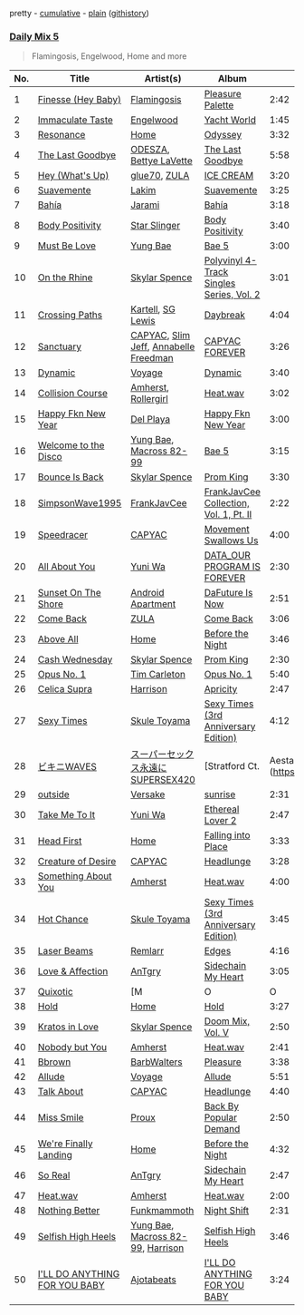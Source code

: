 pretty - [cumulative](/playlists/cumulative/Daily%20Mix%205.md) - [plain](/playlists/plain/37i9dQZF1E36TO0q54WsJv) ([githistory](https://github.githistory.xyz/vitokorn/spotify-playlist-archive/blob/master/playlists/plain/37i9dQZF1E36TO0q54WsJv))
### [Daily Mix 5](https://open.spotify.com/playlist/37i9dQZF1E36TO0q54WsJv)

> Flamingosis, Engelwood, Home and more

| No. | Title | Artist(s) | Album | Length |
|---|---|---|---|---|
| 1 | [Finesse (Hey Baby)](https://open.spotify.com/track/6aKEtd7dEepK0II3qqarDb) | [Flamingosis](https://open.spotify.com/artist/75cW8FFekyCjj0mfZM1Gfb) | [Pleasure Palette](https://open.spotify.com/album/6bQTJBifteaLOuon70AS6n) | 2:42 |
| 2 | [Immaculate Taste](https://open.spotify.com/track/2X9qCDkpmLTONcPTVFw394) | [Engelwood](https://open.spotify.com/artist/7rgCh0Go1ezmcV75kXQM2T) | [Yacht World](https://open.spotify.com/album/4Lzf3MQuKBkG9goRNZ0XtX) | 1:45 |
| 3 | [Resonance](https://open.spotify.com/track/2NHkwSwm6C6eAX3z6xm7Uy) | [Home](https://open.spotify.com/artist/2exebQUDoIoT0dXA8BcN1P) | [Odyssey](https://open.spotify.com/album/1ILCNYIXgZDFsS0B6MNvCY) | 3:32 |
| 4 | [The Last Goodbye](https://open.spotify.com/track/4XeIiGpUBshIfs9yrBDVZC) | [ODESZA](https://open.spotify.com/artist/21mKp7DqtSNHhCAU2ugvUw), [Bettye LaVette](https://open.spotify.com/artist/55U998XxmxjicLMKDSz6R3) | [The Last Goodbye](https://open.spotify.com/album/4vpnU0Hu4c0KNq2p4nz4U2) | 5:58 |
| 5 | [Hey (What's Up)](https://open.spotify.com/track/0AQXhdkeTDUeUtKWeGu01X) | [glue70](https://open.spotify.com/artist/3AsWxxZTFPoCFxM1s8Lg1J), [ZULA](https://open.spotify.com/artist/6tWqBIxAeRmld2npkzFZf3) | [ICE CREAM](https://open.spotify.com/album/2U297DcmJRXYW0eOrgiSsF) | 3:20 |
| 6 | [Suavemente](https://open.spotify.com/track/07jL1bvTpikigJIZbvb8vG) | [Lakim](https://open.spotify.com/artist/6kncomCdQQz8jvnf7djNZI) | [Suavemente](https://open.spotify.com/album/4wE6ZXWathepsXD7X4otHJ) | 3:25 |
| 7 | [Bahía](https://open.spotify.com/track/78pmQYRJ8IRv6TZZp71Nh0) | [Jarami](https://open.spotify.com/artist/1iwseab2dozTUHoF5taAdf) | [Bahía](https://open.spotify.com/album/1YzU5RBToDXoN6PlJRSAPJ) | 3:18 |
| 8 | [Body Positivity](https://open.spotify.com/track/6KSjdSoFDgKHbGvB3Lzi2R) | [Star Slinger](https://open.spotify.com/artist/4GyYa2wB1SohURhDwDCCnQ) | [Body Positivity](https://open.spotify.com/album/53EaOMQA6NlBuXtSPSmtY9) | 3:40 |
| 9 | [Must Be Love](https://open.spotify.com/track/6WM20TAVzBHm6ehSmbvrJy) | [Yung Bae](https://open.spotify.com/artist/30FDJPN3RtwJZ20g5YGCRX) | [Bae 5](https://open.spotify.com/album/08bVHdOFE6ulzWZf3qbeiN) | 3:00 |
| 10 | [On the Rhine](https://open.spotify.com/track/4mJJad5cj8jfXUd7F7WFbz) | [Skylar Spence](https://open.spotify.com/artist/0x0u0jCVf5Jf4DNh45XPXL) | [Polyvinyl 4-Track Singles Series, Vol. 2](https://open.spotify.com/album/3q4V6LDim9JoOhzyOvZXBa) | 3:01 |
| 11 | [Crossing Paths](https://open.spotify.com/track/5lXOqXFHGPEPvzWVcK97fD) | [Kartell](https://open.spotify.com/artist/3E4UsjXgFv2GdwshMkkJze), [SG Lewis](https://open.spotify.com/artist/0GG2cWaonE4JPrjcCCQ1EG) | [Daybreak](https://open.spotify.com/album/2fl52wlcdpihJq265RoeYq) | 4:04 |
| 12 | [Sanctuary](https://open.spotify.com/track/5AEYzNoMrEgoEf7pDXiyD3) | [CAPYAC](https://open.spotify.com/artist/5QP5fl1l4e9NmKmkMUOTF5), [Slim Jeff](https://open.spotify.com/artist/16S5i3Q31EGZAB1v593hhk), [Annabelle Freedman](https://open.spotify.com/artist/0NoKAkvLzKucjNCZ0y62SW) | [CAPYAC FOREVER](https://open.spotify.com/album/63jCHRp1OODxxUM5vm6sw3) | 3:26 |
| 13 | [Dynamic](https://open.spotify.com/track/0nnk00JvI9OIYW3CiRty9m) | [Voyage](https://open.spotify.com/artist/6aAXBSjwLUEukyVDhOuKNO) | [Dynamic](https://open.spotify.com/album/6rmlFmtstgJmJvYiER7o4e) | 3:40 |
| 14 | [Collision Course](https://open.spotify.com/track/0IZCYFMrY8WXqINoFcDgwo) | [Amherst](https://open.spotify.com/artist/0OF3elZ9nfycVA9b2IQBAU), [Rollergirl](https://open.spotify.com/artist/4OA1c70ANsRopn5bWmJ0Rk) | [Heat.wav](https://open.spotify.com/album/7jUDLIdMGhM0Z7Lf90ssgc) | 3:02 |
| 15 | [Happy Fkn New Year](https://open.spotify.com/track/4gDOLWOzCmGObD0IVh1eMe) | [Del Playa](https://open.spotify.com/artist/5hxymOfLZpzDINE8K3JnwE) | [Happy Fkn New Year](https://open.spotify.com/album/53CiJY2Y4mDgoLdDZ66dBm) | 3:00 |
| 16 | [Welcome to the Disco](https://open.spotify.com/track/1aKRACWeXW0kXMhCWo35ub) | [Yung Bae](https://open.spotify.com/artist/30FDJPN3RtwJZ20g5YGCRX), [Macross 82-99](https://open.spotify.com/artist/5C8KyBfvAz9PSaOd30eIow) | [Bae 5](https://open.spotify.com/album/5FLLpTsSlcnlwrChf2LCWM) | 3:15 |
| 17 | [Bounce Is Back](https://open.spotify.com/track/3Vw8ibvQbEfmUCwXpPeC6X) | [Skylar Spence](https://open.spotify.com/artist/0x0u0jCVf5Jf4DNh45XPXL) | [Prom King](https://open.spotify.com/album/4kB3NXXqZGTtehCAbyGar7) | 3:30 |
| 18 | [SimpsonWave1995](https://open.spotify.com/track/0qqRNnwh86N1XBV94GVgQN) | [FrankJavCee](https://open.spotify.com/artist/3nHKeOa45XrUplL3NiGy7E) | [FrankJavCee Collection, Vol. 1, Pt. II](https://open.spotify.com/album/0Gzj4guppkGrYLKnBnKPvB) | 2:22 |
| 19 | [Speedracer](https://open.spotify.com/track/5GCZW0T6NiSmEPvQcAYKoZ) | [CAPYAC](https://open.spotify.com/artist/5QP5fl1l4e9NmKmkMUOTF5) | [Movement Swallows Us](https://open.spotify.com/album/50i03eJ08RBRbVGJRAWSRy) | 4:00 |
| 20 | [All About You](https://open.spotify.com/track/1KYn2QocItd6SF4pCJtLCw) | [Yuni Wa](https://open.spotify.com/artist/4RhG0qGKMzfWNdi4OM6obG) | [DATA_OUR PROGRAM IS FOREVER](https://open.spotify.com/album/6UP0WpydUYMELV9TlwJsCp) | 2:30 |
| 21 | [Sunset On The Shore](https://open.spotify.com/track/6Ust10S1TYG2aDNjfm7AX4) | [Android Apartment](https://open.spotify.com/artist/3PZDkvn9bDUKreyMfQeuCK) | [DaFuture Is Now](https://open.spotify.com/album/2BiPA3CRhV8V2Am99lVF6s) | 2:51 |
| 22 | [Come Back](https://open.spotify.com/track/3vcwX3rdinFmGhAUOnef67) | [ZULA](https://open.spotify.com/artist/6tWqBIxAeRmld2npkzFZf3) | [Come Back](https://open.spotify.com/album/58nKiL5LmCxrYUtvwo6Fqh) | 3:06 |
| 23 | [Above All](https://open.spotify.com/track/7ySSQhz1O7otIcgyOIdRUY) | [Home](https://open.spotify.com/artist/2exebQUDoIoT0dXA8BcN1P) | [Before the Night](https://open.spotify.com/album/491kGL57gDkFdIPNvEjCNd) | 3:46 |
| 24 | [Cash Wednesday](https://open.spotify.com/track/1rPPRe1Gci3keV676Z8s68) | [Skylar Spence](https://open.spotify.com/artist/0x0u0jCVf5Jf4DNh45XPXL) | [Prom King](https://open.spotify.com/album/4kB3NXXqZGTtehCAbyGar7) | 2:30 |
| 25 | [Opus No. 1](https://open.spotify.com/track/586mM8imPLx8uBBdNKYh3v) | [Tim Carleton](https://open.spotify.com/artist/2kVTnJfbpJTwvYq5sED5Bd) | [Opus No. 1](https://open.spotify.com/album/3nfmmeAsg3guLsd36wxr5M) | 5:40 |
| 26 | [Celica Supra](https://open.spotify.com/track/3SUTdj0nv34Br6rMDeLicG) | [Harrison](https://open.spotify.com/artist/0IbD9X6mgxyaIKT3aqzioT) | [Apricity](https://open.spotify.com/album/0kSemWukHX5rGm8hAV2qsU) | 2:47 |
| 27 | [Sexy Times](https://open.spotify.com/track/5BfIT5YKrrKEV3jnJuP55b) | [Skule Toyama](https://open.spotify.com/artist/4o6MEsXazDf44QJ8iovnw2) | [Sexy Times (3rd Anniversary Edition)](https://open.spotify.com/album/1YKYKu69ByOZBTf0yqPwsd) | 4:12 |
| 28 | [ビキニWAVES](https://open.spotify.com/track/0UsRG4QFitAVdnuVJqEj5u) | [スーパーセックス永遠にSUPERSEX420](https://open.spotify.com/artist/5NKpFF8C6joacUnE3ca0u4) | [Stratford Ct. | Aestas - Compilation 003](https://open.spotify.com/album/3JGUbW1pfqQr3xmNV3B0Kv) | 3:15 |
| 29 | [outside](https://open.spotify.com/track/2iRSs6ys1TUrwgAdFKf0GS) | [Versake](https://open.spotify.com/artist/15BT3qYpb4FEcWQHRZwTIu) | [sunrise](https://open.spotify.com/album/1i9YXwv37T3iQYHvtnYkhp) | 2:31 |
| 30 | [Take Me To It](https://open.spotify.com/track/49eRCh3xh8iokjNR3UfQNI) | [Yuni Wa](https://open.spotify.com/artist/4RhG0qGKMzfWNdi4OM6obG) | [Ethereal Lover 2](https://open.spotify.com/album/2ULqSdsqj8aNXLpMKr6C9U) | 2:47 |
| 31 | [Head First](https://open.spotify.com/track/3tjwjBfPO1pyjhnrI0J5Nq) | [Home](https://open.spotify.com/artist/2exebQUDoIoT0dXA8BcN1P) | [Falling into Place](https://open.spotify.com/album/37SWbswE3jEairzfGWBHgH) | 3:33 |
| 32 | [Creature of Desire](https://open.spotify.com/track/5ZizWnGOD9oGtAbXlCyf0V) | [CAPYAC](https://open.spotify.com/artist/5QP5fl1l4e9NmKmkMUOTF5) | [Headlunge](https://open.spotify.com/album/4skGtt4T2AABtXPWLPtfb2) | 3:28 |
| 33 | [Something About You](https://open.spotify.com/track/4b83hkEnciD20byP3zcKYw) | [Amherst](https://open.spotify.com/artist/0OF3elZ9nfycVA9b2IQBAU) | [Heat.wav](https://open.spotify.com/album/7jUDLIdMGhM0Z7Lf90ssgc) | 4:00 |
| 34 | [Hot Chance](https://open.spotify.com/track/2L0yofnQlwpiiELjKtUrXn) | [Skule Toyama](https://open.spotify.com/artist/4o6MEsXazDf44QJ8iovnw2) | [Sexy Times (3rd Anniversary Edition)](https://open.spotify.com/album/1YKYKu69ByOZBTf0yqPwsd) | 3:45 |
| 35 | [Laser Beams](https://open.spotify.com/track/6LF3nHngr3WiJoapILAw9W) | [Remlarr](https://open.spotify.com/artist/5nCSKWO1cpFa0U4YTS5AJQ) | [Edges](https://open.spotify.com/album/0Mjm737nZYCZsEnc2TIots) | 4:16 |
| 36 | [Love & Affection](https://open.spotify.com/track/0WepmUG3SZDpOJQdkwLJDd) | [AnTgry](https://open.spotify.com/artist/7kGylI45opkGdimN0V1DPL) | [Sidechain My Heart](https://open.spotify.com/album/20fxOJQvxGrEr4esHXuSO7) | 3:05 |
| 37 | [Quixotic](https://open.spotify.com/track/5cZva2sFzjPzbSs0x0FVXP) | [M|O|O|N](https://open.spotify.com/artist/0M2HHtY3OOQzIZxrHkbJLT) | [Quixotic](https://open.spotify.com/album/5T1EF3ZdUyVR8eBITFF2wc) | 5:45 |
| 38 | [Hold](https://open.spotify.com/track/5cIZjy84StSedpjfJZkOSc) | [Home](https://open.spotify.com/artist/2exebQUDoIoT0dXA8BcN1P) | [Hold](https://open.spotify.com/album/3AzWJ9RFhgJoOcAGDexIr3) | 3:27 |
| 39 | [Kratos in Love](https://open.spotify.com/track/1B5X9UpNce1ZEoTBWds6I2) | [Skylar Spence](https://open.spotify.com/artist/0x0u0jCVf5Jf4DNh45XPXL) | [Doom Mix, Vol. V](https://open.spotify.com/album/6GB7fg0YpPH9HWA8New5TL) | 2:50 |
| 40 | [Nobody but You](https://open.spotify.com/track/1szJJhqQJmJgABWlHXrxhY) | [Amherst](https://open.spotify.com/artist/0OF3elZ9nfycVA9b2IQBAU) | [Heat.wav](https://open.spotify.com/album/7jUDLIdMGhM0Z7Lf90ssgc) | 2:41 |
| 41 | [Bbrown](https://open.spotify.com/track/21JcSs9Zkdc2kuNzoLBcbz) | [BarbWalters](https://open.spotify.com/artist/5PyZeODg7q5TGXZfuQEcOj) | [Pleasure](https://open.spotify.com/album/0AMbhzgFEcmVj46N9TPGmU) | 3:38 |
| 42 | [Allude](https://open.spotify.com/track/39GNrhMrtompGnn05genwA) | [Voyage](https://open.spotify.com/artist/6aAXBSjwLUEukyVDhOuKNO) | [Allude](https://open.spotify.com/album/0kgsQdGtnR0WPxkdHF5Gpi) | 5:51 |
| 43 | [Talk About](https://open.spotify.com/track/5UUEOA1vLRzy54a3HIWIOp) | [CAPYAC](https://open.spotify.com/artist/5QP5fl1l4e9NmKmkMUOTF5) | [Headlunge](https://open.spotify.com/album/4skGtt4T2AABtXPWLPtfb2) | 4:40 |
| 44 | [Miss Smile](https://open.spotify.com/track/61xEKGmwAeNsIzgXgj4edw) | [Proux](https://open.spotify.com/artist/7AKW9JOP3AkZzGDqwtbUvu) | [Back By Popular Demand](https://open.spotify.com/album/1s4U4R3UYsGayrHKegKbHG) | 2:50 |
| 45 | [We're Finally Landing](https://open.spotify.com/track/1aayZc3JciIs2GhZcSlCrw) | [Home](https://open.spotify.com/artist/2exebQUDoIoT0dXA8BcN1P) | [Before the Night](https://open.spotify.com/album/491kGL57gDkFdIPNvEjCNd) | 4:32 |
| 46 | [So Real](https://open.spotify.com/track/5UsOLE4Uu79sI6dVBmGQqA) | [AnTgry](https://open.spotify.com/artist/7kGylI45opkGdimN0V1DPL) | [Sidechain My Heart](https://open.spotify.com/album/20fxOJQvxGrEr4esHXuSO7) | 2:47 |
| 47 | [Heat.wav](https://open.spotify.com/track/4jVUvC6SLugVLsKbuFQYsZ) | [Amherst](https://open.spotify.com/artist/0OF3elZ9nfycVA9b2IQBAU) | [Heat.wav](https://open.spotify.com/album/7jUDLIdMGhM0Z7Lf90ssgc) | 2:00 |
| 48 | [Nothing Better](https://open.spotify.com/track/1uquVArTBwe1cxgzMFEDJs) | [Funkmammoth](https://open.spotify.com/artist/6snr2uV0JQDKLW9yWzRkPj) | [Night Shift](https://open.spotify.com/album/0leAmNOyQHaPamXSrkmcdX) | 2:31 |
| 49 | [Selfish High Heels](https://open.spotify.com/track/0b9BpOmZC33EjJNWewLJwK) | [Yung Bae](https://open.spotify.com/artist/30FDJPN3RtwJZ20g5YGCRX), [Macross 82-99](https://open.spotify.com/artist/5C8KyBfvAz9PSaOd30eIow), [Harrison](https://open.spotify.com/artist/0IbD9X6mgxyaIKT3aqzioT) | [Selfish High Heels](https://open.spotify.com/album/73YODMPOvCdIw38wcGPIcz) | 3:46 |
| 50 | [I'LL DO ANYTHING FOR YOU BABY](https://open.spotify.com/track/6L9NVTz2Aa9RqrXvzd65Sd) | [Ajotabeats](https://open.spotify.com/artist/4DnUC3By63oj4pjO4EosP6) | [I'LL DO ANYTHING FOR YOU BABY](https://open.spotify.com/album/7Jccxwj1RVjdUJkDbhS7C8) | 3:24 |